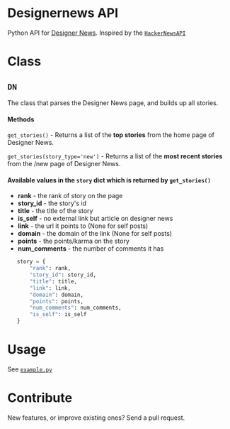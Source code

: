 Designernews API
================

Python API for [Designer News](https://news.layervault.com/). Inspired by the [`HackerNewsAPI`](https://github.com/karan/HackerNewsAPI/)

Class
=====

## `DN`

The class that parses the Designer News page, and builds up all stories.

#### Methods

`get_stories()` - Returns a list of the **top stories** from the home page of Designer News.

`get_stories(story_type='new')`  - Returns a list of the **most recent stories** from the /new page of Designer News.

#### Available values in the `story` dict which is returned by `get_stories()`

* **rank** - the rank of story on the page
* **story_id** - the story's id
* **title** - the title of the story
* **is_self** - no external link but article on designer news
* **link** - the url it points to (None for self posts)
* **domain** - the domain of the link (None for self posts)
* **points** - the points/karma on the story
* **num_comments** - the number of comments it has

 ```python
    story = {
        "rank": rank,
        "story_id": story_id,
        "title": title,
        "link": link,
        "domain": domain,
        "points": points,
        "num_comments": num_comments,
        "is_self": is_self
    }
 ```

Usage
=====

See [`example.py`](https://github.com/j7nn7k/designernews_api/blob/master/example.py)

Contribute
==========

New features, or improve existing ones? Send a pull request.
